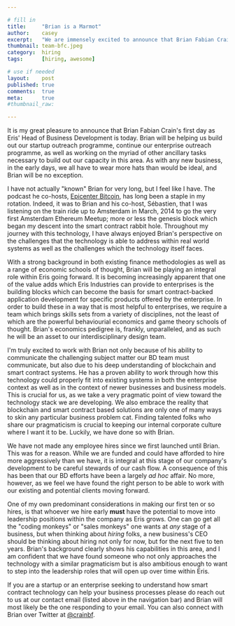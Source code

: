 ```yaml
---

# fill in
title:     "Brian is a Marmot"
author:    casey
excerpt:   "We are immensely excited to announce that Brian Fabian Crain has joined Eris as our Head of Business Development."
thumbnail: team-bfc.jpeg
category:  hiring
tags:      [hiring, awesome]

# use if needed
layout:    post
published: true
comments:  true
meta:      true
#thumbnail_raw:

---
```


It is my great pleasure to announce that Brian Fabian Crain's first day as Eris' Head of Business Development is today. Brian will be helping us build out our startup outreach programme, continue our enterprise outreach programme, as well as working on the myriad of other ancillary tasks necessary to build out our capacity in this area. As with any new business, in the early days, we all have to wear more hats than would be ideal, and Brian will be no exception.

I have not actually "known" Brian for very long, but I feel like I have. The podcast he co-hosts, [Epicenter Bitcoin](http://epicenterbitcoin.com/), has long been a staple in my rotation. Indeed, it was to Brian and his co-host, Sébastien, that I was listening on the train ride up to Amsterdam in March, 2014 to go the very first Amsterdam Ethereum Meetup; more or less the genesis block which began my descent into the smart contract rabbit hole. Throughout my journey with this technology, I have always enjoyed Brian's perspective on the challenges that the technology is able to address within real world systems as well as the challenges which the technology itself faces.

With a strong background in both existing finance methodologies as well as a range of economic schools of thought, Brian will be playing an integral role within Eris going forward. It is becoming increasingly apparent that one of the value adds which Eris Industries can provide to enterprises is the building blocks which can become the basis for smart contract-backed application development for specific products offered by the enterprise. In order to build these in a way that is most helpful to enterprises, we require a team which brings skills sets from a variety of disciplines, not the least of which are the powerful behaviourial economics and game theory schools of thought. Brian's economics pedigree is, frankly, unparalleled, and as such he will be an asset to our interdisciplinary design team.

I'm truly excited to work with Brian not only because of his ability to communicate the challenging subject matter our BD team must communicate, but also due to his deep understanding of blockchain and smart contract systems. He has a proven ability to work through how this technology could properly fit into existing systems in both the enterprise context as well as in the context of newer businesses and business models. This is crucial for us, as we take a very pragmatic point of view toward the technology stack we are developing. We also embrace the reality that blockchain and smart contract based solutions are only one of many ways to skin any particular business problem cat. Finding talented folks who share our pragmaticism is crucial to keeping our internal corporate culture where I want it to be. Luckily, we have done so with Brian.

We have not made any employee hires since we first launched until Brian. This was for a reason. While we are funded and could have afforded to hire more aggressively than we have, it is integral at this stage of our company's development to be careful stewards of our cash flow. A consequence of this has been that our BD efforts have been a largely *ad hoc* affair. No more, however, as we feel we have found the right person to be able to work with our existing and potential clients moving forward.

One of my own predominant considerations in making our first ten or so hires, is that whoever we hire early **must** have the potential to move into leadership positions within the company as Eris grows. One can go get all the "coding monkeys" or "sales monkeys" one wants at *any* stage of a business, but when thinking about *hiring* folks, a new business's CEO should be thinking about hiring not only for now, but for the next five to ten years. Brian's background clearly shows his capabilities in this area, and I am confident that we have found someone who not only approaches the technology with a similar pragmaticism but is also ambitious enough to want to step into the leadership roles that will open up over time within Eris.

If you are a startup or an enterprise seeking to understand how smart contract technology can help your business processes please do reach out to us at our contact email (listed above in the navigation bar) and Brian will most likely be the one responding to your email. You can also connect with Brian over Twitter at [@crainbf](https://twitter.com/crainbf).
